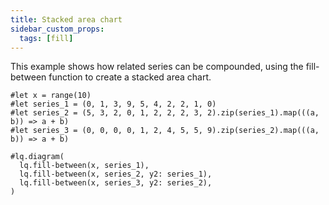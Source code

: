 ```yaml
---
title: Stacked area chart
sidebar_custom_props:
  tags: [fill]
---
```


This example shows how related series can be compounded,
using the fill-between function to create a stacked area chart.

```example
#let x = range(10)
#let series_1 = (0, 1, 3, 9, 5, 4, 2, 2, 1, 0)
#let series_2 = (5, 3, 2, 0, 1, 2, 2, 2, 3, 2).zip(series_1).map(((a, b)) => a + b)
#let series_3 = (0, 0, 0, 0, 1, 2, 4, 5, 5, 9).zip(series_2).map(((a, b)) => a + b)

#lq.diagram(
  lq.fill-between(x, series_1),
  lq.fill-between(x, series_2, y2: series_1),
  lq.fill-between(x, series_3, y2: series_2),
)
```
